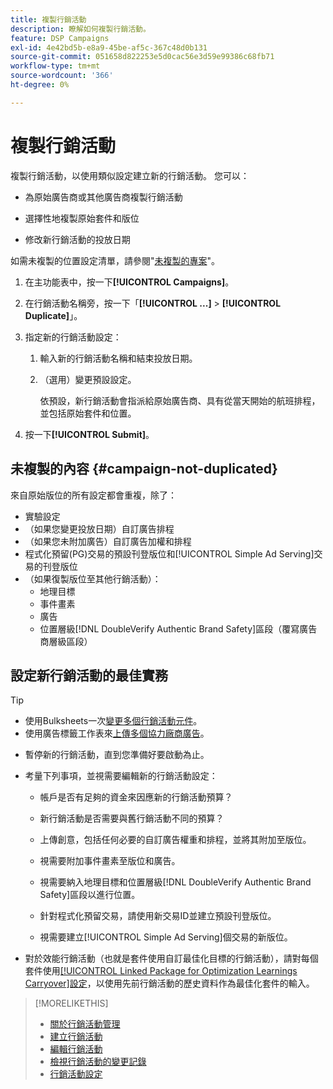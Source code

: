 ```yaml
---
title: 複製行銷活動
description: 瞭解如何複製行銷活動。
feature: DSP Campaigns
exl-id: 4e42bd5b-e8a9-45be-af5c-367c48d0b131
source-git-commit: 051658d822253e5d0cac56e3d59e99386c68fb71
workflow-type: tm+mt
source-wordcount: '366'
ht-degree: 0%

---
```


# 複製行銷活動

<!-- Some placements don't have this option. Clarify which placement types aren't eligible -- is it PG placements, or all placements using private inventory? And anything else? -->

複製行銷活動，以使用類似設定建立新的行銷活動。 您可以：

* 為原始廣告商或其他廣告商複製行銷活動

* 選擇性地複製原始套件和版位

* 修改新行銷活動的投放日期

如需未複製的位置設定清單，請參閱&quot;[未複製的專案](#campaign-not-duplicated)&quot;。

1. 在主功能表中，按一下&#x200B;**[!UICONTROL Campaigns]**。

1. 在行銷活動名稱旁，按一下「**[!UICONTROL ...]** > **[!UICONTROL Duplicate]**」。

1. 指定新的行銷活動設定：

   1. 輸入新的行銷活動名稱和結束投放日期。

   1. （選用）變更預設設定。

      依預設，新行銷活動會指派給原始廣告商、具有從當天開始的航班排程，並包括原始套件和位置。

1. 按一下&#x200B;**[!UICONTROL Submit]**。

## 未複製的內容 {#campaign-not-duplicated}

來自原始版位的所有設定都會重複，除了：

* 實驗設定
* （如果您變更投放日期）自訂廣告排程
* （如果您未附加廣告）自訂廣告加權和排程
* 程式化預留(PG)交易的預設刊登版位和[!UICONTROL Simple Ad Serving]交易的刊登版位
* （如果復製版位至其他行銷活動）：
   * 地理目標
   * 事件畫素
   * 廣告
   * 位置層級[!DNL DoubleVerify Authentic Brand Safety]區段（覆寫廣告商層級區段）

## 設定新行銷活動的最佳實務

>[!TIP]
>
>* 使用Bulksheets一次[變更多個行銷活動元件](/help/dsp/campaign-management/campaign-components-review-edit.md)。
>* 使用廣告標籤工作表來[上傳多個協力廠商廣告](/help/dsp/campaign-management/ads/ad-create-multiple.md)。

* 暫停新的行銷活動，直到您準備好要啟動為止。

* 考量下列事項，並視需要編輯新的行銷活動設定：

   * 帳戶是否有足夠的資金來因應新的行銷活動預算？

   * 新行銷活動是否需要與舊行銷活動不同的預算？

   * 上傳創意，包括任何必要的自訂廣告權重和排程，並將其附加至版位。

   * 視需要附加事件畫素至版位和廣告。

   * 視需要納入地理目標和位置層級[!DNL DoubleVerify Authentic Brand Safety]區段以進行位置。

   * 針對程式化預留交易，請使用新交易ID並建立預設刊登版位。

   * 視需要建立[!UICONTROL Simple Ad Serving]個交易的新版位。

* 對於效能行銷活動（也就是套件使用自訂最佳化目標的行銷活動），請對每個套件使用[[!UICONTROL Linked Package for Optimization Learnings Carryover]設定](/help/dsp/campaign-management/packages/package-settings.md)，以使用先前行銷活動的歷史資料作為最佳化套件的輸入。

>[!MORELIKETHIS]
>
>* [關於行銷活動管理](campaign-about.md)
>* [建立行銷活動](campaign-create.md)
>* [編輯行銷活動](campaign-edit.md)
>* [檢視行銷活動的變更記錄](campaign-change-log.md)
>* [行銷活動設定](campaign-settings.md)
